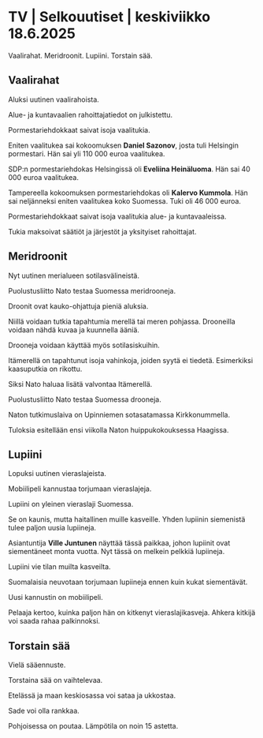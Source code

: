 # TV | Selkouutiset | keskiviikko 18.6.2025

Vaalirahat. Meridroonit. Lupiini. Torstain sää.

## Vaalirahat

Aluksi uutinen vaalirahoista.

Alue- ja kuntavaalien rahoittajatiedot on julkistettu.

Pormestariehdokkaat saivat isoja vaalitukia.

Eniten vaalitukea sai kokoomuksen **Daniel Sazonov**, josta tuli Helsingin pormestari. Hän sai yli 110 000 euroa vaalitukea.

SDP:n pormestariehdokas Helsingissä oli **Eveliina Heinäluoma**. Hän sai 40 000 euroa vaalitukea.

Tampereella kokoomuksen pormestariehdokas oli **Kalervo Kummola**. Hän sai neljänneksi eniten vaalitukea koko Suomessa. Tuki oli 46 000 euroa.

Pormestariehdokkaat saivat isoja vaalitukia alue- ja kuntavaaleissa.

Tukia maksoivat säätiöt ja järjestöt ja yksityiset rahoittajat.

## Meridroonit

Nyt uutinen merialueen sotilasvälineistä.

Puolustusliitto Nato testaa Suomessa meridrooneja.

Droonit ovat kauko-ohjattuja pieniä aluksia.

Niillä voidaan tutkia tapahtumia merellä tai meren pohjassa. Drooneilla voidaan nähdä kuvaa ja kuunnella ääniä.

Drooneja voidaan käyttää myös sotilasiskuihin.

Itämerellä on tapahtunut isoja vahinkoja, joiden syytä ei tiedetä. Esimerkiksi kaasuputkia on rikottu.

Siksi Nato haluaa lisätä valvontaa Itämerellä.

Puolustusliitto Nato testaa Suomessa drooneja.

Naton tutkimuslaiva on Upinniemen sotasatamassa Kirkkonummella.

Tuloksia esitellään ensi viikolla Naton huippukokouksessa Haagissa.

## Lupiini

Lopuksi uutinen vieraslajeista.

Mobiilipeli kannustaa torjumaan vieraslajeja.

Lupiini on yleinen vieraslaji Suomessa.

Se on kaunis, mutta haitallinen muille kasveille. Yhden lupiinin siemenistä tulee paljon uusia lupiineja.

Asiantuntija **Ville Juntunen** näyttää tässä paikkaa, johon lupiinit ovat siementäneet monta vuotta. Nyt tässä on melkein pelkkiä lupiineja.

Lupiini vie tilan muilta kasveilta.

Suomalaisia neuvotaan torjumaan lupiineja ennen kuin kukat siementävät.

Uusi kannustin on mobiilipeli.

Pelaaja kertoo, kuinka paljon hän on kitkenyt vieraslajikasveja. Ahkera kitkijä voi saada rahaa palkinnoksi.

## Torstain sää

Vielä sääennuste.

Torstaina sää on vaihtelevaa.

Etelässä ja maan keskiosassa voi sataa ja ukkostaa.

Sade voi olla rankkaa.

Pohjoisessa on poutaa. Lämpötila on noin 15 astetta.
